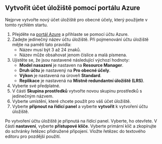 ## <a name="create-a-storage-account-by-using-the-azure-portal"></a>Vytvořit účet úložiště pomocí portálu Azure

Nejprve vytvořte nový účet úložiště pro obecné účely, který použijete v tomto rychlém startu. 

1. Přejděte na [portál Azure](https://portal.azure.com/#create/Microsoft.StorageAccount-ARM) a přihlaste se pomocí účtu Azure. 
2. Zadejte jedinečný název účtu úložiště. Při pojmenování účtu úložiště mějte na paměti tato pravidla:
    - Název musí být 3 až 24 znaků.
    - Název může obsahovat jenom číslice a malá písmena.
3. Ujistěte se, že jsou nastavené následující výchozí hodnoty: 
    - **Model nasazení** je nastaven na **Resource Manager**.
    - **Druh účtu** je nastavený na **Pro obecné účely**.
    - **Výkon** je nastavená na úroveň **Standard**.
    - **Replikace** je nastavená na **Místně redundantní úložiště (LRS)**.
4. Vyberte své předplatné. 
5. V části **Skupina prostředků** vytvořte novou skupinu prostředků s jedinečným názvem. 
6. Vyberte umístění, které chcete použít pro váš účet úložiště.
7. Vyberte **připnout na řídicí panel** a vyberte **vytvořit** k vytvoření účtu úložiště. 

Po vytvoření účtu úložiště je připnutá na řídicí panel. Vyberte, ho otevřete. V části **nastavení**, vyberte **přístupové klíče**. Vyberte primární klíč a zkopírujte do schránky řetězec přidružené připojení. Vložte řetězec do textového editoru pro pozdější použití.
